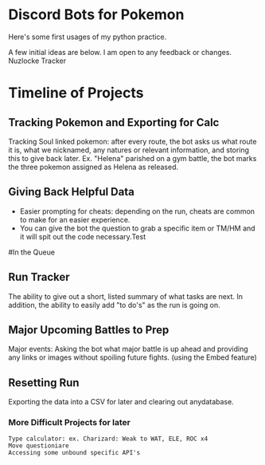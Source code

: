 # Discord Bots for Pokemon

Here's some first usages of my python practice.

A few initial ideas are below. I am open to any feedback or changes.
Nuzlocke Tracker
# Timeline of Projects

## Tracking Pokemon and Exporting for Calc
Tracking Soul linked pokemon: after every route, the bot asks us what route it is, what we nicknamed, any natures or relevant information, and storing this to give back later. Ex. "Helena" parished on a gym battle, the bot marks the three pokemon assigned as Helena as released.

## Giving Back Helpful Data
- Easier prompting for cheats: depending on the run, cheats are common to make for an easier experience. 
- You can give the bot the question to grab a specific item or TM/HM and it will spit out the code necessary.Test 

#In the Queue
## Run Tracker
  The ability to give out a short, listed summary of what tasks are next. 
  In addition, the ability to easily add "to do's" as the run is going on.

## Major Upcoming Battles to Prep
Major events: Asking the bot what major battle is up ahead and providing any links or images without spoiling future fights. (using the Embed feature) 

## Resetting Run
Exporting the data into a CSV for later and clearing out anydatabase. 

### More Difficult Projects for later

    Type calculator: ex. Charizard: Weak to WAT, ELE, ROC x4
    Move questioniare
    Accessing some unbound specific API's
